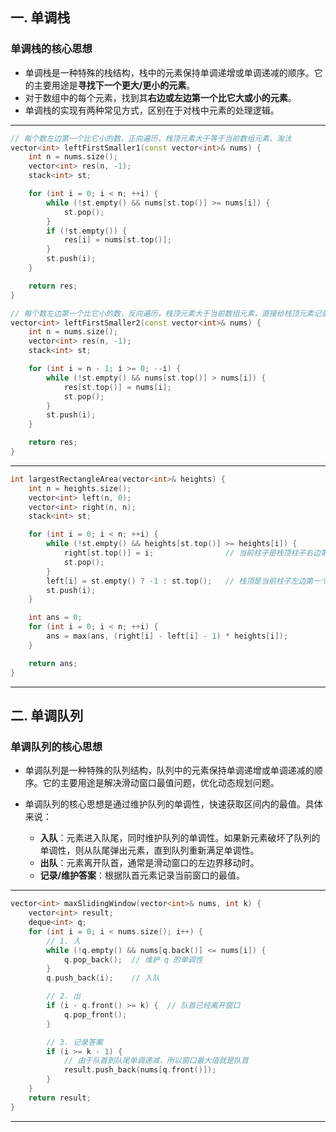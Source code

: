 ## 一. 单调栈

### 单调栈的核心思想
- 单调栈是一种特殊的栈结构，栈中的元素保持单调递增或单调递减的顺序。它的主要用途是**寻找下一个更大/更小的元素**。
- 对于数组中的每个元素，找到其**右边或左边第一个比它大或小的元素**。
- 单调栈的实现有两种常见方式，区别在于对栈中元素的处理逻辑。

---
```cpp
// 每个数左边第一个比它小的数，正向遍历，栈顶元素大于等于当前数组元素，淘汰
vector<int> leftFirstSmaller1(const vector<int>& nums) {
    int n = nums.size();
    vector<int> res(n, -1);
    stack<int> st;

    for (int i = 0; i < n; ++i) {
        while (!st.empty() && nums[st.top()] >= nums[i]) {
            st.pop();
        }
        if (!st.empty()) {
            res[i] = nums[st.top()];
        }
        st.push(i);
    }

    return res;
}

// 每个数左边第一个比它小的数，反向遍历，栈顶元素大于当前数组元素，直接给栈顶元素记录答案
vector<int> leftFirstSmaller2(const vector<int>& nums) {
    int n = nums.size();
    vector<int> res(n, -1);
    stack<int> st;

    for (int i = n - 1; i >= 0; --i) {
        while (!st.empty() && nums[st.top()] > nums[i]) {
            res[st.top()] = nums[i];
            st.pop();
        }
        st.push(i);
    }

    return res;
}
```

---

```cpp
int largestRectangleArea(vector<int>& heights) {
    int n = heights.size();
    vector<int> left(n, 0);
    vector<int> right(n, n);
    stack<int> st;

    for (int i = 0; i < n; ++i) {
        while (!st.empty() && heights[st.top()] >= heights[i]) {
            right[st.top()] = i;                // 当前柱子是栈顶柱子右边第一个小于它的柱子
            st.pop();
        }
        left[i] = st.empty() ? -1 : st.top();   // 栈顶是当前柱子左边第一个小于它的柱子
        st.push(i);
    }

    int ans = 0;
    for (int i = 0; i < n; ++i) {
        ans = max(ans, (right[i] - left[i] - 1) * heights[i]);
    }

    return ans;
}
```
---


## 二. 单调队列

### 单调队列的核心思想
- 单调队列是一种特殊的队列结构，队列中的元素保持单调递增或单调递减的顺序。它的主要用途是解决滑动窗口最值问题，优化动态规划问题。
- 单调队列的核心思想是通过维护队列的单调性，快速获取区间内的最值。具体来说：

  - **入队**：元素进入队尾，同时维护队列的单调性。如果新元素破坏了队列的单调性，则从队尾弹出元素，直到队列重新满足单调性。
  - **出队**：元素离开队首，通常是滑动窗口的左边界移动时。
  - **记录/维护答案**：根据队首元素记录当前窗口的最值。
---

```cpp
vector<int> maxSlidingWindow(vector<int>& nums, int k) {
    vector<int> result;
    deque<int> q;
    for (int i = 0; i < nums.size(); i++) {
        // 1. 入
        while (!q.empty() && nums[q.back()] <= nums[i]) {
            q.pop_back();  // 维护 q 的单调性
        }
        q.push_back(i);    // 入队

        // 2. 出
        if (i - q.front() >= k) {  // 队首已经离开窗口
            q.pop_front();
        }

        // 3. 记录答案
        if (i >= k - 1) {
            // 由于队首到队尾单调递减，所以窗口最大值就是队首
            result.push_back(nums[q.front()]);
        }
    }
    return result;
}
```

---
